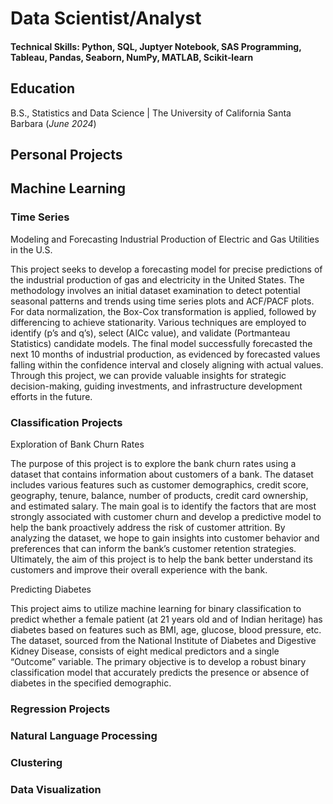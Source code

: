 # Data Scientist/Analyst

#### Technical Skills: Python, SQL, Juptyer Notebook, SAS Programming, Tableau, Pandas, Seaborn, NumPy, MATLAB, Scikit‑learn

## Education			        		
B.S., Statistics and Data Science | The University of California Santa Barbara (_June 2024_)


## Personal Projects

## Machine Learning

### Time Series

Modeling and Forecasting Industrial Production of Electric and Gas Utilities in the U.S.

This project seeks to develop a forecasting model for precise predictions of the industrial production of gas and electricity in the United States. The methodology involves an initial dataset examination to detect potential seasonal patterns and trends using time series plots and ACF/PACF plots. For data normalization, the Box-Cox transformation is applied, followed by differencing to achieve stationarity. Various techniques are employed to identify (p’s and q’s), select (AICc value), and validate (Portmanteau Statistics) candidate models. The final model successfully forecasted the next 10 months of industrial production, as evidenced by forecasted values falling within the confidence interval and closely aligning with actual values. Through this project, we can provide valuable insights for strategic decision-making, guiding investments, and infrastructure development efforts in the future.


### Classification Projects

Exploration of Bank Churn Rates
  
The purpose of this project is to explore the bank churn rates using a dataset that contains information about customers of a bank. The dataset includes various features such as customer demographics, credit score, geography, tenure, balance, number of products, credit card ownership, and estimated salary. The main goal is to identify the factors that are most strongly associated with customer churn and develop a predictive model to help the bank proactively address the risk of customer attrition. By analyzing the dataset, we hope to gain insights into customer behavior and preferences that can inform the bank’s customer retention strategies. Ultimately, the aim of this project is to help the bank better understand its customers and improve their overall experience with the bank.

Predicting Diabetes

This project aims to utilize machine learning for binary classification to predict whether a female patient (at 21 years old and of Indian heritage) has diabetes based on features such as BMI, age, glucose, blood pressure, etc. The dataset, sourced from the National Institute of Diabetes and Digestive Kidney Disease, consists of eight medical predictors and a single  “Outcome” variable. The primary objective is to develop a robust binary classification model that accurately predicts the presence or absence of diabetes in the specified demographic.


### Regression Projects

### Natural Language Processing

### Clustering


### Data Visualization


